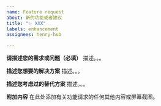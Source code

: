 ```yaml
---
name: Feature request
about: 新的功能或者建议
title: "✨ XXX"
labels: enhancement
assignees: henry-hub

---
```


**请描述您的需求或问题（必填）**
描述。。。

**描述您想要的解决方案**
描述。。。

**描述您考虑过的替代方案**
描述。。。

**附加内容**
在此处添加有关功能请求的任何其他内容或屏幕截图。
